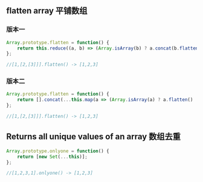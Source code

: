 ## flatten array 平铺数组

### 版本一

```javascript
Array.prototype.flatten = function() {
	return this.reduce((a, b) => (Array.isArray(b) ? a.concat(b.flatten()) : a.concat([b])), []);
};

//[1,[2,[3]]].flatten() -> [1,2,3]
```

### 版本二

```javascript
Array.prototype.flatten = function() {
	return [].concat(...this.map(a => (Array.isArray(a) ? a.flatten() : a)));
};

//[1,[2,[3]]].flatten() -> [1,2,3]
```

## Returns all unique values of an array 数组去重

```javascript
Array.prototype.onlyone = function() {
	return [new Set(...this)];
};

//[1,2,3,1].onlyone() -> [1,2,3]
```
